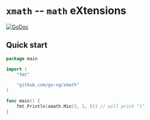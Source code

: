 # `xmath` -- `math` eXtensions

[![GoDoc](https://godoc.org/github.com/go-ng/xmath?status.svg)](https://pkg.go.dev/github.com/go-ng/xmath?tab=doc)

## Quick start

```go
package main

import (
    "fmt"

    "github.com/go-ng/xmath"
)

func main() {
    fmt.Println(xmath.Min(3, 1, 5)) // will print "1"
}
```
